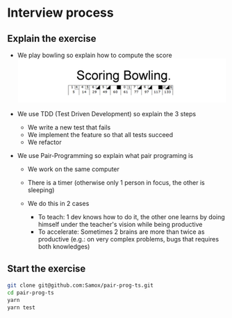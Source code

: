 # Interview process

## Explain the exercise

- We play bowling so explain how to compute the score
  ![bowlingRules](BowlingRules.png)

- We use TDD (Test Driven Development) so explain the 3 steps

  - We write a new test that fails
  - We implement the feature so that all tests succeed
  - We refactor

- We use Pair-Programming so explain what pair programing is

  - We work on the same computer
  - There is a timer (otherwise only 1 person in focus, the other is sleeping)
  - We do this in 2 cases

    - To teach: 1 dev knows how to do it, the other one learns by doing himself under the teacher's vision while being productive
    - To accelerate: Sometimes 2 brains are more than twice as productive (e.g.: on very complex problems, bugs that requires both knowledges)

## Start the exercise

```bash
git clone git@github.com:Samox/pair-prog-ts.git
cd pair-prog-ts
yarn
yarn test
```
